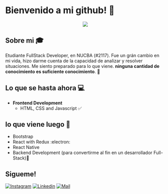 <!--
**Emma7388/Emma7388** is a ✨ _special_ ✨ repository because its `README.md` (this file) appears on your GitHub profile.

Here are some ideas to get you started:

- 🔭 I’m currently working on ...
- 🌱 I’m currently learning ...
- 👯 I’m looking to collaborate on ...
- 🤔 I’m looking for help with ...
- 💬 Ask me about ...
- 📫 How to reach me: ...
- 😄 Pronouns: ...
- ⚡ Fun fact: ...
-->

# Bienvenido a mi github! 👋

<div align="center">
	<img src="https://experienciajoven.com/wp-content/uploads/2021/03/que-hace-un-programador-web.gif">
</div>

## Sobre mi :mortar_board:
Etudiante FullStack Developer, en NUCBA (#2117). Fue un grán cambio en mi vida, hizo darme cuenta de la capacidad de analizar y resolver situaciones. Me siento preparado para lo que viene. **ninguna cantidad de conocimiento es suficiente conocimiento**. 🧠

## Lo que se hasta ahora :computer:
- **Frontend Development**
	- HTML, CSS and Javascript :white_check_mark:
	

## lo que viene luego :thinking:
- Bootstrap
- React with Redux :electron:
- React Native
- Backend Development (para convertirme al fin en un desarrollador Full-Stack):rofl:

## Sigueme! 
[![Instagram](https://img.shields.io/badge/-@Emma7388-red?style=flat-square&logo=instagram&logoColor=white&link=https://www.instagram.com/emma.73_88/)](https://www.instagram.com/emma.73_88/)
[![Linkedin](https://img.shields.io/badge/-Emmanuel%20Molina-blue?style=flat-square&logo=linkedin&logoColor=white&link=https://www.linkedin.com/in/elias-molina-966587237/)](https://www.linkedin.com/in/elias-molina-966587237/)
[![Mail](https://img.shields.io/badge/-eliasem1988@gmail.com-gray?style=flat-square&logo=gmail&logoColor=red&link=https://www.linkedin.com/in/elias-molina-966587237/)](mailto:eliasem1988@gmail.com)
